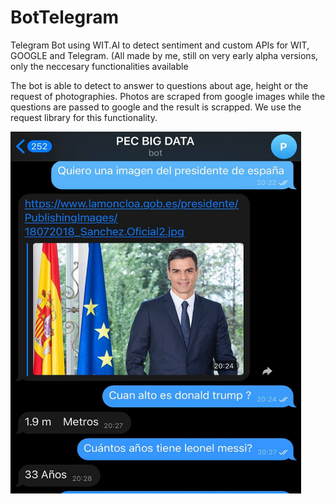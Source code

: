 # BotTelegram

Telegram Bot using WIT.AI to detect sentiment and custom APIs for WIT, GOOGLE and Telegram. (All made by me, still on very early alpha versions, only the neccesary functionalities available

The bot is able to detect to answer to questions about age, height or the request of photographies. 
Photos are scraped from google images while the questions are passed to google and the result is scrapped. 
We use the request library for this functionality.

<img src="example.jpg" width="465" height="579" />
